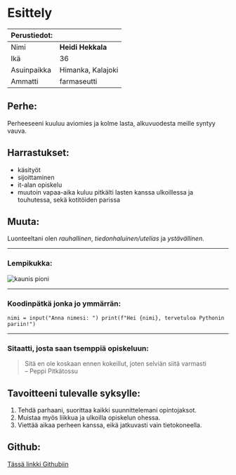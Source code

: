 # Esittely

| Perustiedot: |   |
|---|---|
| Nimi | **Heidi Hekkala** |
| Ikä | 36 |
| Asuinpaikka | Himanka, Kalajoki |
| Ammatti | farmaseutti |

## Perhe:

Perheeseeni kuuluu aviomies ja kolme lasta, alkuvuodesta meille syntyy vauva.

## Harrastukset:

- käsityöt
- sijoittaminen
- it-alan opiskelu
- muutoin vapaa-aika kuluu pitkälti lasten kanssa ulkoillessa ja touhutessa, sekä kotitöiden parissa

## Muuta:

Luonteeltani olen *rauhallinen*, *tiedonhaluinen/utelias* ja *ystävällinen*.

---
### Lempikukka:

![kaunis pioni](https://cdn.pixabay.com/photo/2018/06/23/18/16/peony-3493240_1280.jpg)

---
### Koodinpätkä jonka jo ymmärrän:

`nimi = input("Anna nimesi: ")
print(f"Hei {nimi}, tervetuloa Pythonin pariin!")`

---
### Sitaatti, josta saan tsemppiä opiskeluun:

> Sitä en ole koskaan ennen kokeillut, joten selviän siitä varmasti  
> – Peppi Pitkätossu

## Tavoitteeni tulevalle syksylle:
1. Tehdä parhaani, suorittaa kaikki suunnittelemani opintojaksot.
2. Muistaa myös liikkua ja ulkoilla opiskelun ohessa.
3. Viettää aikaa perheen kanssa, eikä jatkuvasti vain tietokoneella.

## Github:
[Tässä linkki Githubiin](https://github.com/heidihekk)

